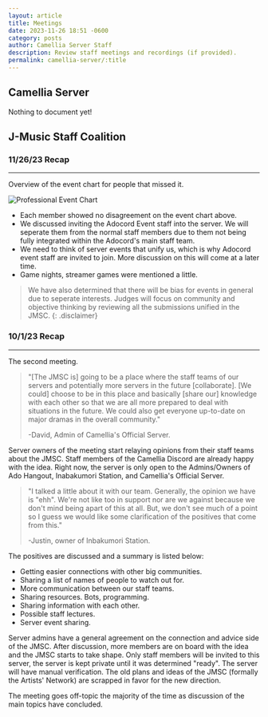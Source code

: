 ```yaml
---
layout: article
title: Meetings
date: 2023-11-26 18:51 -0600
category: posts
author: Camellia Server Staff
description: Review staff meetings and recordings (if provided). 
permalink: camellia-server/:title
---
```


## Camellia Server

Nothing to document yet!

## J-Music Staff Coalition

### 11/26/23 Recap

---

Overview of the event chart for people that missed it.

![Professional Event Chart](https://cdn.discordapp.com/attachments/1158188418824683623/1178495479403794603/k3WlZOz.png?ex=65765a71&is=6563e571&hm=f1d21ceea858b9b3c8ecc6907b0cab7d74fe1d709b3bd69414299c306eb6f0cd&)

- Each member showed no disagreement on the event chart above.
- We discussed inviting the Adocord Event staff into the server. We will seperate them from the normal staff members due to them not being fully integrated within the Adocord's main staff team.
- We need to think of server events that unify us, which is why Adocord event staff are invited to join. More discussion on this will come at a later time.
- Game nights, streamer games were mentioned a little.

> We have also determined that there will be bias for events in general due to seperate interests. Judges will focus on community and objective thinking by reviewing all the submissions unified in the JMSC.
{: .disclaimer}

### 10/1/23 Recap

---

The second meeting.

> "[The JMSC is] going to be a place where the staff teams of our servers and potentially more servers in the future [collaborate]. [We could] choose to be in this place and basically [share our] knowledge with each other so that we are all more prepared to deal with situations in the future. We could also get everyone up-to-date on major dramas in the overall community."
>
>-David, Admin of Camellia's Official Server.

Server owners of the meeting start relaying opinions from their staff teams about the JMSC. Staff members of the Camellia Discord are already happy with the idea. Right now, the server is only open to the Admins/Owners of Ado Hangout, Inabakumori Station, and Camellia's Official Server.

> "I talked a little about it with our team. Generally, the opinion we have is "ehh". We're not like too in support nor are we against because we don't mind being apart of this at all. But, we don't see much of a point so I guess we would like some clarification of the positives that come from this."
>
> -Justin, owner of Inbakumori Station.

The positives are discussed and a summary is listed below:

- Getting easier connections with other big communities.
- Sharing a list of names of people to watch out for.
- More communication between our staff teams.
- Sharing resources. Bots, programming.
- Sharing information with each other.
- Possible staff lectures.
- Server event sharing.

Server admins have a general agreement on the connection and advice side of the JMSC. After discussion, more members are on board with the idea and the JMSC starts to take shape. Only staff members will be invited to this server, the server is kept private until it was determined "ready". The server will have manual verification. The old plans and ideas of the JMSC (formally the Artists' Network) are scrapped in favor for the new direction.

The meeting goes off-topic the majority of the time as discussion of the main topics have concluded.
